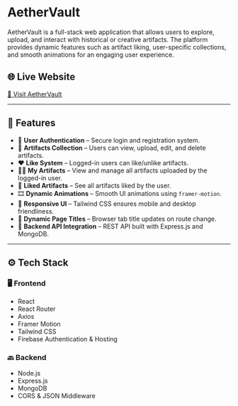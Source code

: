 # AetherVault

AetherVault is a full-stack web application that allows users to explore, upload, and interact with historical or creative artifacts. The platform provides dynamic features such as artifact liking, user-specific collections, and smooth animations for an engaging user experience.

## 🌐 Live Website

[🔗 Visit AetherVault](https://aethervault-136c0.web.app)

---

## 🧩 Features

- 🔐 **User Authentication** – Secure login and registration system.
- 📜 **Artifacts Collection** – Users can view, upload, edit, and delete artifacts.
- ❤️ **Like System** – Logged-in users can like/unlike artifacts.
- 🧑‍💼 **My Artifacts** – View and manage all artifacts uploaded by the logged-in user.
- 💖 **Liked Artifacts** – See all artifacts liked by the user.
- 🎞️ **Dynamic Animations** – Smooth UI animations using `framer-motion`.
- 📱 **Responsive UI** – Tailwind CSS ensures mobile and desktop friendliness.
- 📢 **Dynamic Page Titles** – Browser tab title updates on route change.
- 🔄 **Backend API Integration** – REST API built with Express.js and MongoDB.

---

## ⚙️ Tech Stack

### 🖥️ Frontend
- React
- React Router
- Axios
- Framer Motion
- Tailwind CSS
- Firebase Authentication & Hosting

### 🔙 Backend
- Node.js
- Express.js
- MongoDB
- CORS & JSON Middleware

